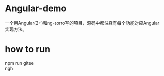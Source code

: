 
# Angular-demo
一个用Angular(2+)和ng-zorro写的项目，源码中都注释有每个功能对应Angular实现方法。

# how to run 
npm run gitee  
ngh